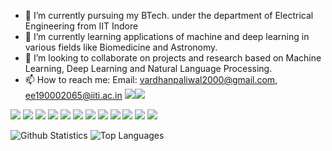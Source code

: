 - 🔭 I’m currently pursuing my BTech. under the department of Electrical Engineering from IIT Indore
- 🌱 I’m currently learning applications of machine and deep learning in various fields like Biomedicine and Astronomy.
- 👯 I’m looking to collaborate on projects and research based on Machine Learning, Deep Learning and Natural Language Processing.
- 📫 How to reach me: Email: vardhanpaliwal2000@gmail.com, ee190002065@iiti.ac.in
<img src="https://img.icons8.com/color/48/000000/python--v2.png"/><img src="https://img.icons8.com/color/48/000000/ubuntu.png"/>
<img src="https://img.icons8.com/color/48/000000/visual-studio-code-2019.png"/>
<img src="https://img.icons8.com/color/48/000000/tensorflow.png"/>
<img src="https://img.icons8.com/nolan/64/flask.png"/>
<img src="https://img.icons8.com/color/48/000000/c-plus-plus-logo.png"/>
<img src="https://img.icons8.com/fluency/48/000000/sublime-text.png"/>
<img src="https://img.icons8.com/ios/50/000000/mysql.png"/>
<img src="https://img.icons8.com/color/48/000000/github--v3.png"/>
<img src="https://img.icons8.com/fluency/48/000000/matlab.png"/>
<img src="https://img.icons8.com/fluency/48/000000/arduino.png"/>
<img src="https://img.icons8.com/color/48/000000/latex.png"/>
<img src = "https://camo.githubusercontent.com/3c3cf3dd21919950604491483ab67675caf416cc3c302c2963af433db7bab31b/68747470733a2f2f696d672e736869656c64732e696f2f62616467652f4b657261732d4430303030303f7374796c653d666f722d7468652d6261646765266c6f676f3d4b65726173266c6f676f436f6c6f723d7768697465">
<img src = "https://camo.githubusercontent.com/9781e6ebb5d6bf36ea29b567e00392a931c6837b3bef4c8576294c2637a8a662/68747470733a2f2f696d672e736869656c64732e696f2f62616467652f7363696b69745f6c6561726e2d4637393331453f7374796c653d666f722d7468652d6261646765266c6f676f3d7363696b69742d6c6561726e266c6f676f436f6c6f723d7768697465">

![Github Statistics](https://github-readme-stats.vercel.app/api?username=Vardhan-08&count_private=true&show_icons=true&theme=radical)
![Top Languages](https://github-readme-stats.vercel.app/api/top-langs/?username=VARDHAN-08&show_icons=true&theme=radical)
